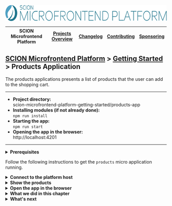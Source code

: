 <a href="/README.md"><img src="/resources/branding/scion-microfrontend-platform-banner.svg" height="50" alt="SCION Microfrontend Platform"></a>

| SCION Microfrontend Platform | [Projects Overview][menu-projects-overview] | [Changelog][menu-changelog] | [Contributing][menu-contributing] | [Sponsoring][menu-sponsoring] |  
| --- | --- | --- | --- | --- |

## [SCION Microfrontend Platform][menu-home] > [Getting Started][menu-getting-started] > Products Application

The products applications presents a list of products that the user can add to the shopping cart. 

***
- **Project directory:**\
  scion-microfrontend-platform-getting-started/products-app
- **Installing modules (if not already done):**\
  `npm run install`
- **Starting the app:**\
  `npm run start`
- **Opening the app in the browser:**\
  http://localhost:4201
***


<details>
   <summary><strong>Prerequisites</strong></summary>
   <br>
   
If you checked out the `skeleton` branch of the Git repository for this guide, the directory structure should look like this. If not, please refer to [How to complete this guide][link-getting-started#installation] for step-by-step instructions.

```
   scion-microfrontend-platform-getting-started
   ├── products-app
   │   ├── src
   │   │   ├── products.html // HTML template
   │   │   ├── products-controller.ts // TypeScript file
   │   │   └── styles.scss // Sass stylesheet
   │   ├── package.json
   │   └── tsconfig.json
```
</details>

 
Follow the following instructions to get the `products` micro application running.

<details>
   <summary><strong>Connect to the platform host</strong></summary>
   <br>

In this section, we will connect the `products` micro application to the platform host.

1. Open the TypeScript file `products-controller.ts`.
1. Connect to the platform host by adding the following content to the `init` method, as follows:
   ```ts
        import { MicrofrontendPlatform } from '@scion/microfrontend-platform';   
   
        public async init(): Promise<void> {
   [+]    await MicrofrontendPlatform.connectToHost('products-app');
        }   
   ```
   > Lines to be added are preceded by the [+] mark.   
   
   The only argument we pass is our identity. The platform host then checks whether we are a registered micro application. It also checks our origin, i.e., that our origin matches the manifest origin. This check prevents other micro applications from connecting to the platform on behalf of us.
1. Next, we provide the manifest JSON file that we registered in the host application in the [Getting Started for the Host Application][link-getting-started:host-app].

   Create the file `manifest.json` in the `src` folder, as follows:
   ```json
   {
     "name": "Products Application"
   }
   ```
   
   To learn more about the manifest, refer to the [Developer Guide][link-developer-guide#manifest].
   
   > This step requires to serve the application anew.
</details>

<details>
   <summary><strong>Show the products</strong></summary>
   <br>

In this section, we will render products in an unordered list.

1. Open the HTML template `products.html`.
1. Add an empty, unordered list after the heading element and decorate it with the CSS class `products`, as follows:
   ```html
   <ul class="products"></ul>
   ```
1. Open the TypeScript file `products-controller.ts`.
1. Create an interface to represent a product, as follows:
   ```ts
   interface Product {
     id: number;
     name: string;
   }
   ```
   You can place this interface at the end of the `products-controller.ts` file.
1. Create the products array as private member before the constructor, as follows:
   ```ts
   private products: Product[] = [
     {id: 1, name: 'Fancy Shoes'},
     {id: 2, name: 'Shiny knick-knack'},
     {id: 3, name: 'Fascinating book'},
     {id: 4, name: 'Exciting gadget'},
     {id: 5, name: 'Bells and whistles'},
   ];
   ```  
1. Create a method to render a list item for a product, as follows:
   ```ts
   private renderProduct(product: Product): void {
     const ul = document.querySelector('ul.products');
     const li = document.createElement('li');
     const text = document.createTextNode(product.name);
     const button = document.createElement('button');
 
     button.innerText = 'Add to cart';
     button.addEventListener('click', () => this.onAddToCart(product));
 
     ul.appendChild(li);
     li.appendChild(text);
     li.appendChild(button);
   }
   ```
1. In the `init` method, iterate through the products and render them, as follows:
   ```ts
        public async init(): Promise<void> {
          // Connect to the platform host
          await MicrofrontendPlatform.connectToHost('products-app');

   [+]    // Render the products
   [+]    this.products.forEach(product => this.renderProduct(product));
        }    
   ```
   > Lines to be added are preceded by the [+] mark.
1. Allow the user to add products to the shopping cart.

   As you may have noticed, we have added an 'Add to cart' button to each product. We further registered a click event handler that calls the `onAddToCart` method when the user clicks on that button.
   Next, we add the missing method to the controller, as follows:
   ```ts
   import { MessageClient } from '@scion/microfrontend-platform';
   import { Beans } from '@scion/toolkit/bean-manager';
   
   private onAddToCart(product: Product): void {
     Beans.get(MessageClient).publish('shopping-cart/add-product', product);
   }   
   ```
   
   When this method is called, we publish a message to the topic `shopping-cart/add-product` to signal (the shopping cart application) that the user wants to add a product to the shopping cart. As of now, nothing would happen when the user clicks on that button, because we did not register a message listener yet. It is important to understand that the platform transports that message to all micro applications. Later, when implementing the `shopping cart` micro application, we will subscribe to such messages and add the product to the shopping cart.

</details>

<details>
   <summary><strong>Open the app in the browser</strong></summary>
   <br>

We did it! Run `npm run start` to serve the applications.

If you open the page http://localhost:4200, you should now see the `products` microfrontend. But adding products to the shopping cart does not work yet, because we still have not implemented the `shopping cart` micro application.
</details>

<details>
   <summary><strong>What we did in this chapter</strong></summary>
   <br>

In this chapter, we have implemented the `products` micro application to display the product list in a microfrontend. We have added a button to each product, allowing the user to add it to the shopping cart. When the user clicks that button, we publish a message to the topic `shopping-cart/add-product`. Later, the `shopping cart` micro application will subscribe to such messages and take the necessary actions.

<details>
   <summary>The <code>products.html</code> looks as following:</summary>

```html
<!DOCTYPE html>
<html lang="en">
  <head>
    <title>Products</title>
    <link rel="stylesheet" type="text/css" href="styles.scss">
    <script defer src="./products-controller.ts"></script>
  </head>
  <body>
    <h1>Products</h1>
    <ul class="products"></ul>
  </body>
</html>
```
</details>

<details>
   <summary>The <code>products-controller.ts</code> looks as following:</summary>

```ts
import { MessageClient, MicrofrontendPlatform } from '@scion/microfrontend-platform';
import { Beans } from '@scion/toolkit/bean-manager';

class ProductsController {

  private products: Product[] = [
    {id: 1, name: 'Fancy Shoes'},
    {id: 2, name: 'Shiny knick-knack'},
    {id: 3, name: 'Fascinating book'},
    {id: 4, name: 'Exciting gadget'},
    {id: 5, name: 'Bells and whistles'},
  ];

  public async init(): Promise<void> {
    // Connect to the platform host
    await MicrofrontendPlatform.connectToHost('products-app');

    // Render the products
    this.products.forEach(product => this.renderProduct(product));
  }

  private onAddToCart(product: Product): void {
    // Notify the shopping cart application when the user adds a product to the shopping cart
    Beans.get(MessageClient).publish('shopping-cart/add-product', product);
  }

  private renderProduct(product: Product): void {
    const ul = document.querySelector('ul.products');
    const li = document.createElement('li');
    const text = document.createTextNode(product.name);
    const button = document.createElement('button');

    button.innerText = 'Add to cart';
    button.addEventListener('click', () => this.onAddToCart(product));

    ul.appendChild(li);
    li.appendChild(text);
    li.appendChild(button);
  }
}

new ProductsController().init();

interface Product {
  id: number;
  name: string;
}
```
</details>

<details>
   <summary>The <code>manifest.json</code> looks as following:</summary>

```json
{
  "name": "Products Application"
}
```
</details>

</details>

<details>
   <summary><strong>What's next</strong></summary>
   <br>

   Next, we will develop the `shopping cart` micro application so that the user can add products into the shopping cart. Click [here][link-getting-started:shopping-cart-app] to continue. 
</details>

[menu-home]: /README.md
[menu-projects-overview]: /docs/site/projects-overview.md
[menu-changelog]: /docs/site/changelog/changelog.md
[menu-contributing]: /CONTRIBUTING.md
[menu-sponsoring]: /docs/site/sponsoring.md

[menu-getting-started]: /docs/site/getting-started/getting-started.md
[link-getting-started:host-app]: /docs/site/getting-started/getting-started-host-app.md
[link-getting-started:shopping-cart-app]: /docs/site/getting-started/getting-started-shopping-cart-app.md
[link-getting-started#installation]: /docs/site/getting-started/getting-started.md#how-to-complete-this-guide
[link-developer-guide#manifest]: https://scion-microfrontend-platform-developer-guide.vercel.app/#chapter:intention-api:manifest
